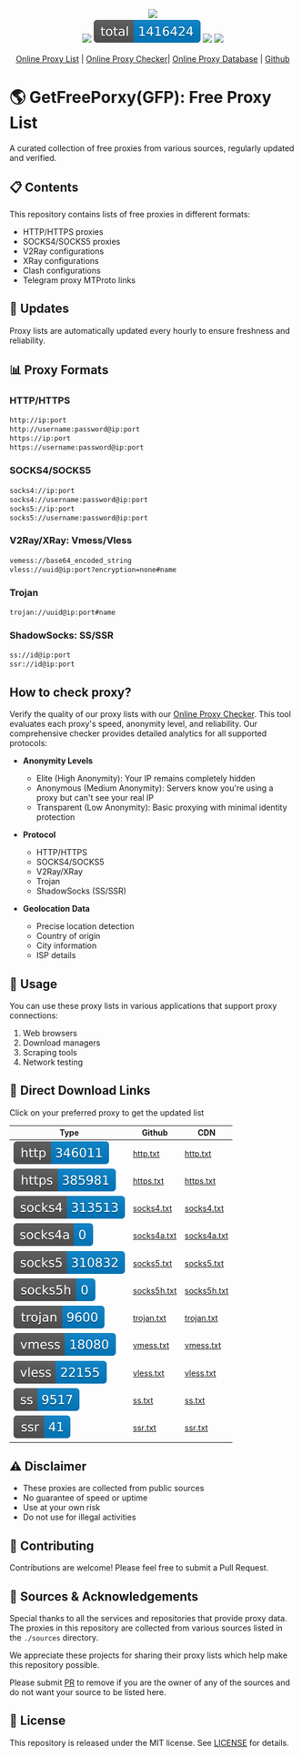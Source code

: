 <p align="center">
  <img src="https://img.shields.io/badge/Updated_Every_30_Minutes-passing-success">  
  <br>
  <img src="https://img.shields.io/website/https/getfreeproxy.com.svg">
  <img src="./list/total.svg">
  <img src="https://img.shields.io/github/last-commit/gfpcom/free-proxy-list.svg">
  <img src="https://img.shields.io/github/license/gfpcom/free-proxy-list.svg">
  
  <br>
  <br>
  <a href="https://getfreeproxy.com" title="free online proxy list">Online Proxy List</a> | <a href="https://getfreeproxy.com/proxy-checker" title="free online proxy checker">Online Proxy Checker</a>| <a href="https://getfreeproxy.com/db/" title="free online proxy database">Online Proxy Database</a> | <a href="https://github.com/gfpcom/free-proxy-list">Github</a>
  <br>
</p>

# 🌎 GetFreePorxy(GFP): Free Proxy List

A curated collection of free proxies from various sources, regularly updated and verified.

## 📋 Contents

This repository contains lists of free proxies in different formats:

- HTTP/HTTPS proxies
- SOCKS4/SOCKS5 proxies
- V2Ray configurations
- XRay configurations
- Clash configurations
- Telegram proxy MTProto links

## 🔄 Updates

Proxy lists are automatically updated every hourly to ensure freshness and reliability.

## 📊 Proxy Formats

### HTTP/HTTPS
```
http://ip:port
http://username:password@ip:port
https://ip:port
https://username:password@ip:port
```

### SOCKS4/SOCKS5
```
socks4://ip:port
socks4://username:password@ip:port
socks5://ip:port
socks5://username:password@ip:port
```

### V2Ray/XRay: Vmess/Vless
```
vemess://base64_encoded_string
vless://uuid@ip:port?encryption=none#name
```

### Trojan
```
trojan://uuid@ip:port#name
```

### ShadowSocks: SS/SSR
```
ss://id@ip:port
ssr://id@ip:port
```

## How to check proxy?
Verify the quality of our proxy lists with our [Online Proxy Checker](https://getfreeproxy.com/checker). This tool evaluates each proxy's speed, anonymity level, and reliability. Our comprehensive checker provides detailed analytics for all supported protocols:

- **Anonymity Levels**
  - Elite (High Anonymity): Your IP remains completely hidden
  - Anonymous (Medium Anonymity): Servers know you're using a proxy but can't see your real IP
  - Transparent (Low Anonymity): Basic proxying with minimal identity protection
  
- **Protocol**
  - HTTP/HTTPS
  - SOCKS4/SOCKS5
  - V2Ray/XRay
  - Trojan
  - ShadowSocks (SS/SSR)
  
- **Geolocation Data**
  - Precise location detection
  - Country of origin
  - City information
  - ISP details

## 🚀 Usage

You can use these proxy lists in various applications that support proxy connections:

1. Web browsers
2. Download managers
3. Scraping tools
4. Network testing

## 🔗 Direct Download Links
Click on your preferred proxy to get the updated list

|Type|Github|CDN|
|----|-----|-----|
|<img src="./list/http.svg">|[http.txt](https://raw.githubusercontent.com/gfpcom/free-proxy-list/main/list/http.txt)|[http.txt](https://cdn.jsdelivr.net/gh/gfpcom/free-proxy-list@main/list/http.txt)|
|<img src="./list/https.svg">|[https.txt](https://raw.githubusercontent.com/gfpcom/free-proxy-list/main/list/https.txt)|[https.txt](https://cdn.jsdelivr.net/gh/gfpcom/free-proxy-list@main/list/https.txt)|
|<img src="./list/socks4.svg">|[socks4.txt](https://raw.githubusercontent.com/gfpcom/free-proxy-list/main/list/socks4.txt)|[socks4.txt](https://cdn.jsdelivr.net/gh/gfpcom/free-proxy-list@main/list/socks4.txt)|
|<img src="./list/socks4a.svg">|[socks4a.txt](https://raw.githubusercontent.com/gfpcom/free-proxy-list/main/list/socks4a.txt)|[socks4a.txt](https://cdn.jsdelivr.net/gh/gfpcom/free-proxy-list@main/list/socks4a.txt)|
|<img src="./list/socks5.svg">|[socks5.txt](https://raw.githubusercontent.com/gfpcom/free-proxy-list/main/list/socks5.txt)|[socks5.txt](https://cdn.jsdelivr.net/gh/gfpcom/free-proxy-list@main/list/socks5.txt)|
|<img src="./list/socks5h.svg">|[socks5h.txt](https://raw.githubusercontent.com/gfpcom/free-proxy-list/main/list/socks5h.txt)|[socks5h.txt](https://cdn.jsdelivr.net/gh/gfpcom/free-proxy-list@main/list/socks5h.txt)|
|<img src="./list/trojan.svg">|[trojan.txt](https://raw.githubusercontent.com/gfpcom/free-proxy-list/main/list/trojan.txt)|[trojan.txt](https://cdn.jsdelivr.net/gh/gfpcom/free-proxy-list@main/list/trojan.txt)|
|<img src="./list/vmess.svg">|[vmess.txt](https://raw.githubusercontent.com/gfpcom/free-proxy-list/main/list/vmess.txt)|[vmess.txt](https://cdn.jsdelivr.net/gh/gfpcom/free-proxy-list@main/list/vmess.txt)|
|<img src="./list/vless.svg">|[vless.txt](https://raw.githubusercontent.com/gfpcom/free-proxy-list/main/list/vless.txt)|[vless.txt](https://cdn.jsdelivr.net/gh/gfpcom/free-proxy-list@main/list/vless.txt)|
|<img src="./list/ss.svg">|[ss.txt](https://raw.githubusercontent.com/gfpcom/free-proxy-list/main/list/ss.txt)|[ss.txt](https://cdn.jsdelivr.net/gh/gfpcom/free-proxy-list@main/list/ss.txt)|
|<img src="./list/ssr.svg">|[ssr.txt](https://raw.githubusercontent.com/gfpcom/free-proxy-list/main/list/ssr.txt)|[ssr.txt](https://cdn.jsdelivr.net/gh/gfpcom/free-proxy-list@main/list/ssr.txt)|

## ⚠️ Disclaimer

- These proxies are collected from public sources
- No guarantee of speed or uptime
- Use at your own risk
- Do not use for illegal activities

## 🤝 Contributing

Contributions are welcome! Please feel free to submit a Pull Request.

## 🙏 Sources & Acknowledgements

Special thanks to all the services and repositories that provide proxy data. The proxies in this repository are collected from various sources listed in the `./sources` directory.

We appreciate these projects for sharing their proxy lists which help make this repository possible.

Please submit [PR](https://github.com/gfpcom/free-proxy-list/pulls) to remove if you are the owner of any of the sources and do not want your source to be listed here.

## 📝 License

This repository is released under the MIT license. See [LICENSE](LICENSE) for details.
